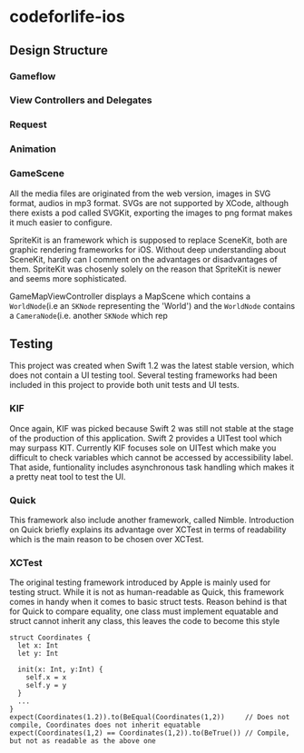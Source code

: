 # codeforlife-ios

## Design Structure

### Gameflow

### View Controllers and Delegates

### Request

### Animation

### GameScene
All the media files are originated from the web version, images in SVG format, audios in mp3 format. SVGs are not supported by XCode, although there exists a pod called SVGKit, exporting the images to png format makes it much easier to configure.

SpriteKit is an framework which is supposed to replace SceneKit, both are graphic rendering frameworks for iOS. Without deep understanding about SceneKit, hardly can I comment on the advantages or disadvantages of them. SpriteKit was chosenly solely on the reason that SpriteKit is newer and seems more sophisticated.

GameMapViewController displays a MapScene which contains a ```WorldNode```(i.e an ```SKNode``` representing the 'World') and the ```WorldNode``` contains a ```CameraNode```(i.e. another ```SKNode``` which rep

## Testing
This project was created when Swift 1.2 was the latest stable version, which does not contain a UI testing tool. Several testing frameworks had been included in this project to provide both unit tests and UI tests.

### KIF
Once again, KIF was picked because Swift 2 was still not stable at the stage of the production of this application. Swift 2 provides a UITest tool which may surpass KIT. Currently KIF focuses sole on UITest which make you difficult to check variables which cannot be accessed by accessibility label. That aside, funtionality includes asynchronous task handling which makes it a pretty neat tool to test the UI.

### Quick
This framework also include another framework, called Nimble. Introduction on Quick briefly explains its advantage over XCTest in terms of readability which is the main reason to be chosen over XCTest.

### XCTest
The original testing framework introduced by Apple is mainly used for testing struct. While it is not as human-readable as Quick, this framework comes in handy when it comes to basic struct tests. Reason behind is that for Quick to compare equality, one class must implement equatable and struct cannot inherit any class, this leaves the code to become this style
```
struct Coordinates {
  let x: Int
  let y: Int
  
  init(x: Int, y:Int) {
    self.x = x
    self.y = y
  }
  ...
}
expect(Coordinates(1.2)).to(BeEqual(Coordinates(1,2))     // Does not compile, Coordinates does not inherit equatable
expect(Coordinates(1,2) == Coordinates(1,2)).to(BeTrue()) // Compile, but not as readable as the above one
```
